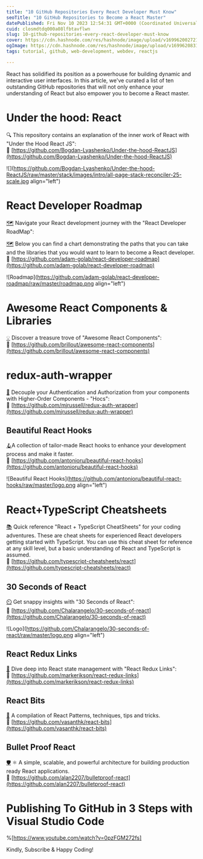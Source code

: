 ```yaml
---
title: "10 GitHub Repositories Every React Developer Must Know"
seoTitle: "10 GitHub Repositories to Become a React Master"
datePublished: Fri Nov 10 2023 12:54:31 GMT+0000 (Coordinated Universal Time)
cuid: closmdtdq000a08lfbtavflwn
slug: 10-github-repositories-every-react-developer-must-know
cover: https://cdn.hashnode.com/res/hashnode/image/upload/v1699620027215/e1a32384-04a5-40f4-954f-540d26c8e8e6.jpeg
ogImage: https://cdn.hashnode.com/res/hashnode/image/upload/v1699620831333/e11dde45-df61-43b2-aeb3-16539737fe88.jpeg
tags: tutorial, github, web-development, webdev, reactjs

---
```


React has solidified its position as a powerhouse for building dynamic and interactive user interfaces. In this article, we've curated a list of ten outstanding GitHub repositories that will not only enhance your understanding of React but also empower you to become a React master.

# Under the hood: React

🔍 This repository contains an explanation of the inner work of React with "Under the Hood React JS":  
🔗 [https://github.com/Bogdan-Lyashenko/Under-the-hood-ReactJS](https://github.com/Bogdan-Lyashenko/Under-the-hood-ReactJS)

![](https://github.com/Bogdan-Lyashenko/Under-the-hood-ReactJS/raw/master/stack/images/intro/all-page-stack-reconciler-25-scale.jpg align="left")

# React Developer Roadmap

[🗺️](https://lnkd.in/dy7A5qSs￼￼🗺️) Navigate your React development journey with the "React Developer RoadMap":

[🗺️](https://lnkd.in/dy7A5qSs￼￼🗺️) Below you can find a chart demonstrating the paths that you can take and the libraries that you would want to learn to become a React developer.  
🔗 [https://github.com/adam-golab/react-developer-roadmap](https://github.com/adam-golab/react-developer-roadmap)

![Roadmap](https://github.com/adam-golab/react-developer-roadmap/raw/master/roadmap.png align="left")

# Awesome React Components & Libraries

[💡](https://lnkd.in/dDuuYH_M￼￼💡) Discover a treasure trove of "Awesome React Components":  
🔗 [https://github.com/brillout/awesome-react-components](https://github.com/brillout/awesome-react-components)

# redux-auth-wrapper

[🧪](https://lnkd.in/dTWfypf7￼￼🧪) Decouple your Authentication and Authorization from your components with Higher-Order Components - "Hocs":  
🔗 [https://github.com/mjrussell/redux-auth-wrapper](https://github.com/mjrussell/redux-auth-wrapper)

## Beautiful React Hooks

[🪝](https://lnkd.in/dk3RPCwG￼￼🪝)A collection of tailor-made React hooks to enhance your development process and make it faster.  
🔗 [https://github.com/antonioru/beautiful-react-hooks](https://github.com/antonioru/beautiful-react-hooks)

![Beautiful React Hooks](https://github.com/antonioru/beautiful-react-hooks/raw/master/logo.png align="left")

# React+TypeScript Cheatsheets

[📚](https://lnkd.in/dswzCbaB￼￼📚) Quick reference "React + TypeScript CheatSheets" for your coding adventures. These are cheat sheets for experienced React developers getting started with TypeScript. You can use this cheat sheet for reference at any skill level, but a basic understanding of React and TypeScript is assumed.  
🔗 [https://github.com/typescript-cheatsheets/react](https://github.com/typescript-cheatsheets/react)

## 30 Seconds of React

[⏲️](https://lnkd.in/dnK7FFUd￼￼⏲️) Get snappy insights with "30 Seconds of React":  
🔗 [https://github.com/Chalarangelo/30-seconds-of-react](https://github.com/Chalarangelo/30-seconds-of-react)

![Logo](https://github.com/Chalarangelo/30-seconds-of-react/raw/master/logo.png align="left")

## React Redux Links

[🔗](https://lnkd.in/dh-pJ5Nb￼￼🔗) Dive deep into React state management with "React Redux Links":  
🔗 [https://github.com/markerikson/react-redux-links](https://github.com/markerikson/react-redux-links)

## React Bits

[🔩](https://lnkd.in/dHsG_de9￼￼🔩) A compilation of React Patterns, techniques, tips and tricks.  
🔗 [https://github.com/vasanthk/react-bits](https://github.com/vasanthk/react-bits)

## Bullet Proof React

[🛡️](https://lnkd.in/dHsG_de9￼￼🛡️) ⚛️ A simple, scalable, and powerful architecture for building production ready React applications.  
🔗 [https://github.com/alan2207/bulletproof-react](https://github.com/alan2207/bulletproof-react)

# **Publishing To GitHub in 3 Steps with Visual Studio Code**

%[https://www.youtube.com/watch?v=0pzFGM272fs] 

Kindly, Subscribe & Happy Coding!